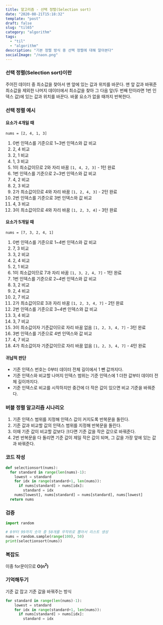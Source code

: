 ```yaml
---
title: 알고리즘 - 선택 정렬(Selection sort)
date: "2020-08-21T15:18:32"
template: "post"
draft: false
slug: "til65"
category: "algorithm"
tags:
  - "til"
  - "algorithm"
description: "기본 정렬 방식 중 선택 정렬에 대해 알아본다"
socialImage: "/naon.png"
---
```


### 선택 정렬(Selection sort)이란
주어진 데이터 중 최소값을 찾아서 맨 앞에 있는 값과 위치를 바꾼다. 맨 앞 값과 바꿔준 최소값을 제외한 나머지 데이터에서 최소값을 찾아 그 다음 앞(두 번째 턴이라면 1번 인덱스 값)에 있는 값과 위치를 바꾼다. 바꿀 요소가 없을 때까지 반복한다.

### 선택 정렬 예시
#### 요소가 4개일 때
`nums = [2, 4, 1, 3]`

1. 0번 인덱스를 기준으로 1~3번 인덱스와 값 비교
2. 2, 4 비교
3. 2, 1 비교
4. 1, 3 비교
5. 1이 최소값이므로 2와 자리 바꿈 `[1, 4, 2, 3]` - 1턴 완료
6. 1번 인덱스를 기준으로 2~3번 인덱스와 값 비교
7. 4, 2 비교
8. 2, 3 비교
9. 2가 최소값이므로 4와 자리 바꿈 `[1, 2, 4, 3]` - 2턴 완료
10. 2번 인덱스를 기준으로 3번 인덱스와 값 비교
11. 4, 3 비교
12. 3이 최소값이므로 4와 자리 바꿈 `[1, 2, 3, 4]` - 3턴 완료

#### 요소가 5개일 때
`nums = [7, 3, 2, 4, 1]`

1. 0번 인덱스를 기준으로 1~4번 인덱스와 값 비교
2. 7, 3 비교
3. 3, 2 비교
4. 2, 4 비교
5. 2, 1 비교
6. 1이 최소값이므로 7과 자리 바꿈 `[1, 3, 2, 4, 7]` - 1턴 완료
7. 1번 인덱스를 기준으로 2~4번 인덱스와 값 비교
8. 3, 2 비교
9. 2, 4 비교
10. 2, 7 비교
11. 2가 최소값이므로 3과 자리 바꿈 `[1, 2, 3, 4, 7]` - 2턴 완료
12. 2번 인덱스를 기준으로 3~4번 인덱스와 값 비교
13. 3, 4 비교
14. 3, 7 비교
15. 3이 최소값이자 기준값이므로 자리 바꿈 없음 `[1, 2, 3, 4, 7]` - 3턴 완료
16. 3번 인덱스를 기준으로 4번 인덱스와 값 비교
17. 4, 7 비교
18. 4가 최소값이자 기준값이므로 자리 바꿈 없음 `[1, 2, 3, 4, 7]` - 4턴 완료

#### 귀납적 판단
- 기준 인덱스 번호는 0부터 데이터 전체 길이에서 1 뺀 값까지다.
- 기준 인덱스와 비교할 나머지 인덱스 범위는 기준 인덱스에 1 더한 값부터 데이터 전체 길이까지다.
- 기준 인덱스로 비교를 시작하지만 중간에 더 작은 값이 있으면 비교 기준을 바꿔준다.

### 버블 정렬 알고리즘 시나리오
1. 기준 인덱스 범위를 지정해 인덱스 값이 커지도록 반복문을 돌린다.
2. 기준 값과 비교할 값의 인덱스 범위를 지정해 반복문을 돌린다.
3. 이때 기준 값이 비교할 값보다 크다면 기준 값을 작은 값으로 바꿔준다.
4. 2번 반복문을 다 돌리면 기준 값이 제일 작은 값이 되며, 그 값을 가장 앞에 있는 값과 바꿔준다.

### 코드 작성
```python
def selectionsort(nums):
  for standard in range(len(nums)-1):
    lowest = standard
    for idx in range(standard+1, len(nums)):
      if nums[standard] > nums[idx]:
        standard = idx
    nums[lowest], nums[standard] = nums[standard], nums[lowest]
  return nums
```

### 검증
```python
import random

# 0부터 99까지 숫자 중 50개를 무작위로 뽑아서 리스트 생성
nums = random.sample(range(100), 50)
print(selectionsort(nums))
```

### 복잡도
이중 for문이므로 **O(n<sup>2</sup>)**

### 기억해두기
기준 값 잡고 기준 값을 바꿔주는 방식
```python
for standard in range(len(nums)-1):
    lowest = standard
    for idx in range(standard+1, len(nums)):
      if nums[standard] > nums[idx]:
        standard = idx
```
